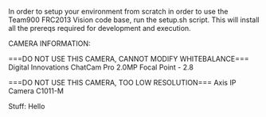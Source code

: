 In order to setup your environment from scratch in order to use the Team900 FRC2013 Vision code base, run the setup.sh script. This will install all the prereqs required for development and execution.


CAMERA INFORMATION:

===DO NOT USE THIS CAMERA, CANNOT MODIFY WHITEBALANCE===
Digital Innovations ChatCam Pro 2.0MP 
Focal Point - 2.8

===DO NOT USE THIS CAMERA, TOO LOW RESOLUTION===
Axis IP Camera C1011-M


Stuff: Hello
